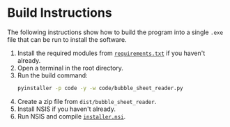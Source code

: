 # Build Instructions

The following instructions show how to build the program into a single `.exe`
file that can be run to install the software.

1. Install the required modules from [`requirements.txt`](requirements.txt) if you
   haven't already.
2. Open a terminal in the root directory.
3. Run the build command:
   ```sh
   pyinstaller -p code -y -w code/bubble_sheet_reader.py
   ```
4. Create a zip file from `dist/bubble_sheet_reader`.
5. Install NSIS if you haven't already.
6. Run NSIS and compile [`installer.nsi`](installer.nsi).
